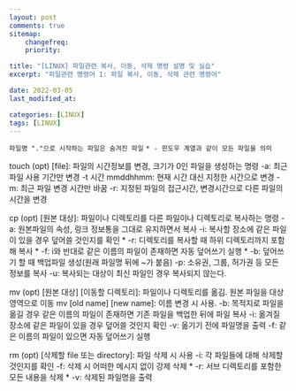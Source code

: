 ```yaml
---
layout: post
comments: true
sitemap:
    changefreq:
    priority:

title: "[LINUX] 파일관련 복사, 이동, 삭제 명령 설명 및 실습"
excerpt: "파일관련 명령어 1: 파일 복사, 이동, 삭제 관련 명령어"

date: 2022-03-05
last_modified_at: 

categories: [LINUX]
tags: [LINUX]
---
```


`파일명 "."으로 시작하는 파일은 숨겨진 파일`
`* - 윈도우 계열과 같이 모든 파일을 의미`

touch (opt) [file]: 파일의 시간정보를 변경, 크기가 0인 파일을 생성하는 명령
-a: 최근 파일 사용 기간만 변경
-t 시간 mmddhhmm: 현재 시간 대신 지정한 시간으로 변경
-m: 최근 파일 변경 시간만 바꿈
-r: 지정된 파일의 접근시간, 변경시간으로 다른 파일의 시간을 변경

cp (opt) [원본 대상]: 파일이나 디렉토리를 다른 파일이나 디렉토리로 복사하는 명령
-a: 원본파일의 속성, 링크 정보통을 그대로 유지하면서 복사
-i: 복사할 장소에 같은 파일이 있을 경우 덮어쓸 것인지를 확인 *
-r: 디렉토리를 복사할 때 하위 디렉토리까지 포함해 복사 *
-f: i와 반대로 같은 이름의 파일이 존재하면 자동 덮어쓰기 실행 *
-b: 덮어쓰기 할 때 백업파일 생성(원래 파일명 뒤에 ~가 붙음)
-p: 소유권, 그룹, 허가권 등 모든 정보를 복사
-u: 복사되는 대상이 최신 파일인 경우 복사되지 않는다.

mv (opt) [원본 대상] [이동할 디렉토리]: 파일이나 디렉토리를 옮김. 원본 파일을 대상 영역으로 이동
mv [old name] [new name]: 이름 변경 시 사용.
-b: 목적지로 파일을 옮길 경우 같은 이름의 파일이 존재하면 기존 파일을 백업한 뒤에 파일 복사
-i: 옮겨질 장소에 같은 파일이 있을 경우 덮어쓸 것인지 확인
-v: 옮기기 전에 파일명을 출력
-f: 같은 이름의 파일이 있으면 자동 덮어쓰기 실행

rm (opt) [삭제할 file 또는 directory]: 파일 삭제 시 사용
-i: 각 파일들에 대해 삭제할 것인지를 확인
-f: 삭제 시 어떠한 메시지 없이 강제 삭제 *
-r: 서브 디렉토리를 포함한 모든 내용을 삭제 *
-v: 삭제된 파일명을 출력